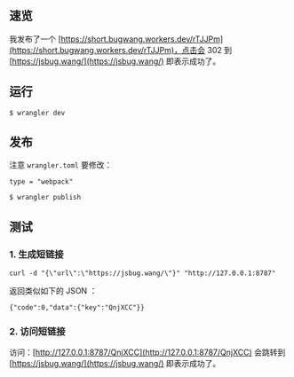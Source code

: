 ## 速览

我发布了一个 [https://short.bugwang.workers.dev/rTJJPm](https://short.bugwang.workers.dev/rTJJPm)，点击会 302 到 [https://jsbug.wang/](https://jsbug.wang/) 即表示成功了。

## 运行

```
$ wrangler dev
```

## 发布

注意 `wrangler.toml` 要修改：

```
type = "webpack"
```

```
$ wrangler publish
```

## 测试

### 1. 生成短链接

```
curl -d "{\"url\":\"https://jsbug.wang/\"}" "http://127.0.0.1:8787"
```

返回类似如下的 JSON ：

```
{"code":0,"data":{"key":"QnjXCC"}}
```
### 2. 访问短链接

访问：[http://127.0.0.1:8787/QnjXCC](http://127.0.0.1:8787/QnjXCC) 会跳转到 [https://jsbug.wang/](https://jsbug.wang/) 即表示成功了。
